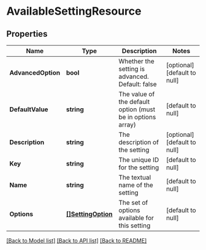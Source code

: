 # AvailableSettingResource

## Properties
Name | Type | Description | Notes
------------ | ------------- | ------------- | -------------
**AdvancedOption** | **bool** | Whether the setting is advanced. Default: false | [optional] [default to null]
**DefaultValue** | **string** | The value of the default option (must be in options array) | [default to null]
**Description** | **string** | The description of the setting | [optional] [default to null]
**Key** | **string** | The unique ID for the setting | [default to null]
**Name** | **string** | The textual name of the setting | [default to null]
**Options** | [**[]SettingOption**](SettingOption.md) | The set of options available for this setting | [default to null]

[[Back to Model list]](../README.md#documentation-for-models) [[Back to API list]](../README.md#documentation-for-api-endpoints) [[Back to README]](../README.md)


